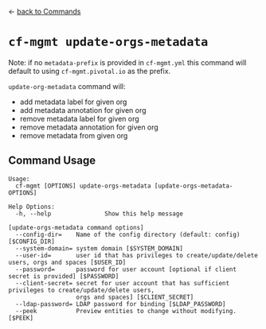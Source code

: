 &larr; [back to Commands](../README.md)

# `cf-mgmt update-orgs-metadata`

Note: if no `metadata-prefix` is provided in `cf-mgmt.yml` this command will
default to using `cf-mgmt.pivotal.io` as the prefix.

`update-org-metadata` command will:

- add metadata label for given org
- add metadata annotation for given org
- remove metadata label for given org
- remove metadata annotation for given org
- remove metadata from given org

## Command Usage

```
Usage:
  cf-mgmt [OPTIONS] update-orgs-metadata [update-orgs-metadata-OPTIONS]

Help Options:
  -h, --help               Show this help message

[update-orgs-metadata command options]
  --config-dir=    Name of the config directory (default: config) [$CONFIG_DIR]
  --system-domain= system domain [$SYSTEM_DOMAIN]
  --user-id=       user id that has privileges to create/update/delete users, orgs and spaces [$USER_ID]
  --password=      password for user account [optional if client secret is provided] [$PASSWORD]
  --client-secret= secret for user account that has sufficient privileges to create/update/delete users,
                   orgs and spaces] [$CLIENT_SECRET]
  --ldap-password= LDAP password for binding [$LDAP_PASSWORD]
  --peek           Preview entities to change without modifying. [$PEEK]
```
